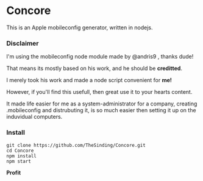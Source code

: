# Concore
This is an Apple mobileconfig generator, written in nodejs.

### Disclaimer
I'm using the mobileconfig node module made by @andris9 , thanks dude!

That means its mostly based on his work, and he should be **creditted**.

I merely took his work and made a node script convenient for **me!**

However, if you'll find this usefull, then great use it to your hearts content.

It made life easier for me as a system-administrator for a company, creating .mobileconfig and distrubuting it, is so much easier then setting it up on the induvidual computers. 

### Install
```
git clone https://github.com/TheSinding/Concore.git
cd Concore
npm install
npm start
```

**Profit**


